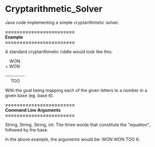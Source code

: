 # Cryptarithmetic_Solver
Java code implementing a simple cryptarithmetic solver.

**========================\
Example\
\========================**

A standard cryptarithmetic riddle would look like this:
  
&emsp;WON  
\+ WON

\----------  
&emsp; TOO
  
With the goal being mapping each of the given letters to a number in a given base (eg. base 6).

**========================\
Command Line Arguments\
\========================**

String, String, String, int: The three words that constitute the "equation", followed by the base.

In the above example, the arguments would be: WON WON TOO 6.
